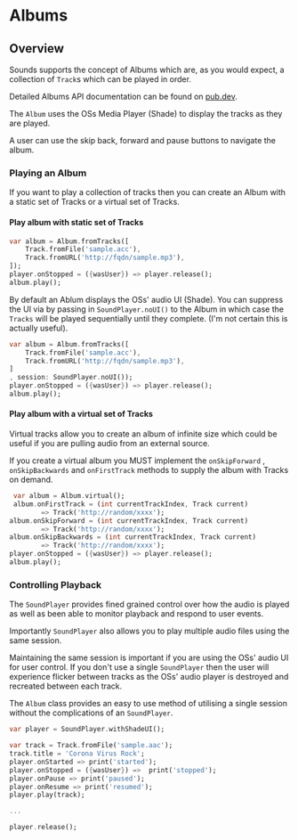 # Albums

## Overview

Sounds supports the concept of Albums which are, as you would expect, a collection of `Track`s which can be played in order.

Detailed Albums API documentation can be found on [pub.dev](https://pub.dev/documentation/sounds/latest/sounds/sounds-library.html).

The `Album` uses the OSs Media Player \(Shade\) to display the tracks as they are played.

A user can use the skip back, forward and pause buttons to navigate the album.

### Playing an Album

If you want to play a collection of tracks then you can create an Album with a static set of Tracks or a virtual set of Tracks.

#### Play album with static set of Tracks

```dart
var album = Album.fromTracks([
	Track.fromFile('sample.acc'),
	Track.fromURL('http://fqdn/sample.mp3'),
]);
player.onStopped = ({wasUser}) => player.release();
album.play();
```

By default an Ablum displays the OSs' audio UI \(Shade\). You can suppress the UI via by passing in `SoundPlayer.noUI()` to the Album in which case the `Tracks` will be played sequentially until they complete. \(I'm not certain this is actually useful\).

```dart
var album = Album.fromTracks([
	Track.fromFile('sample.acc'),
	Track.fromURL('http://fqdn/sample.mp3'),
]
, session: SoundPlayer.noUI());
player.onStopped = ({wasUser}) => player.release();
album.play();
```

#### Play album with a virtual set of Tracks

Virtual tracks allow you to create an album of infinite size which could be useful if you are pulling audio from an external source.

If you create a virtual album you MUST implement the `onSkipForward` , `onSkipBackwards` and `onFirstTrack` methods to supply the album with Tracks on demand.

```dart
 var album = Album.virtual();
 album.onFirstTrack = (int currentTrackIndex, Track current)
		=> Track('http://random/xxxx');
album.onSkipForward = (int currentTrackIndex, Track current)
		=> Track('http://random/xxxx');
album.onSkipBackwards = (int currentTrackIndex, Track current)
		=> Track('http://random/xxxx');
player.onStopped = ({wasUser}) => player.release();
album.play();
```

### Controlling Playback

The `SoundPlayer` provides fined grained control over how the audio is played as well as been able to monitor playback and respond to user events.

Importantly `SoundPlayer` also allows you to play multiple audio files using the same session.

Maintaining the same session is important if you are using the OSs' audio UI for user control. If you don't use a single `SoundPlayer` then the user will experience flicker between tracks as the OSs' audio player is destroyed and recreated between each track.

The `Album` class provides an easy to use method of utilising a single session without the complications of an `SoundPlayer`.

```dart
var player = SoundPlayer.withShadeUI();

var track = Track.fromFile('sample.aac');
track.title = 'Corona Virus Rock';
player.onStarted => print('started');
player.onStopped = ({wasUser}) =>  print('stopped');
player.onPause => print('paused');
player.onResume => print('resumed');
player.play(track);

...

player.release();
```

